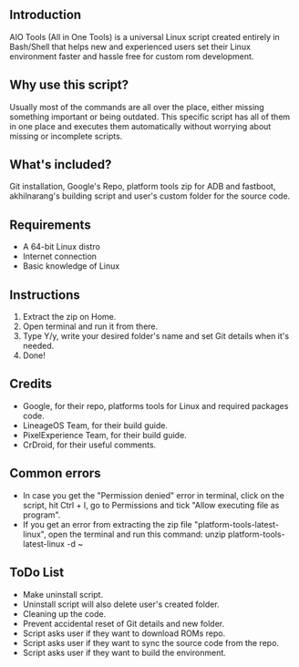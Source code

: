 ## Introduction

AIO Tools (All in One Tools) is a universal Linux script created entirely in Bash/Shell that helps new and experienced users set their Linux environment faster and hassle free for custom rom development.

## Why use this script?

Usually most of the commands are all over the place, either missing something important or being outdated. This specific script has all of them in one place and executes them automatically without worrying about missing or incomplete scripts.

## What's included?

Git installation, Google's Repo, platform tools zip for ADB and fastboot, akhilnarang's building script and user's custom folder for the source code.

## Requirements

- A 64-bit Linux distro
- Internet connection
- Basic knowledge of Linux

## Instructions

1. Extract the zip on Home.
2. Open terminal and run it from there.
3. Type Y/y, write your desired folder's name and set Git details when it's needed.
4. Done!

## Credits

- Google, for their repo, platforms tools for Linux and required packages code.
- LineageOS Team, for their build guide.
- PixelExperience Team, for their build guide.
- CrDroid, for their useful comments.

## Common errors

- In case you get the "Permission denied" error in terminal, click on the script, hit Ctrl + I, go to Permissions and tick "Allow executing file as program".
- If you get an error from extracting the zip file "platform-tools-latest-linux", open the terminal and run this command: unzip platform-tools-latest-linux -d ~

## ToDo List

- Make uninstall script.
- Uninstall script will also delete user's created folder.
- Cleaning up the code.
- Prevent accidental reset of Git details and new folder.
- Script asks user if they want to download ROMs repo.
- Script asks user if they want to sync the source code from the repo.
- Script asks user if they want to build the environment.
